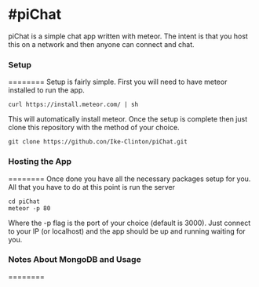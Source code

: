 #piChat
========
piChat is a simple chat app written with meteor.
The intent is that you host this on a network and then anyone can connect and chat.

### Setup
========
Setup is fairly simple. First you will need to have meteor installed to run the app.
``` shell
curl https://install.meteor.com/ | sh
```

This will automatically install meteor. Once the setup is complete then just clone this
repository with the method of your choice.

``` shell
git clone https://github.con/Ike-Clinton/piChat.git
```

### Hosting the App
========
Once done you have all the necessary packages setup for you. All that you have to 
do at this point is run the server

``` shelll
cd piChat
meteor -p 80
```

Where the -p flag is the port of your choice (default is 3000). Just connect to your IP (or localhost)
and the app should be up and running waiting for you.

### Notes About MongoDB and Usage
========
